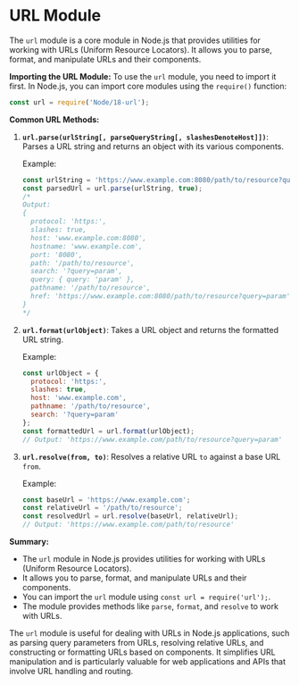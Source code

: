 # URL Module 

The `url` module is a core module in Node.js that provides utilities for working with URLs (Uniform Resource Locators). It allows you to parse, format, and manipulate URLs and their components.

**Importing the URL Module:**
To use the `url` module, you need to import it first. In Node.js, you can import core modules using the `require()` function:

```javascript
const url = require('Node/18-url');
```

**Common URL Methods:**

1. **`url.parse(urlString[, parseQueryString[, slashesDenoteHost]])`**:
   Parses a URL string and returns an object with its various components.

   Example:
   ```javascript
   const urlString = 'https://www.example.com:8080/path/to/resource?query=param';
   const parsedUrl = url.parse(urlString, true);
   /*
   Output:
   {
     protocol: 'https:',
     slashes: true,
     host: 'www.example.com:8080',
     hostname: 'www.example.com',
     port: '8080',
     path: '/path/to/resource',
     search: '?query=param',
     query: { query: 'param' },
     pathname: '/path/to/resource',
     href: 'https://www.example.com:8080/path/to/resource?query=param'
   }
   */
   ```

2. **`url.format(urlObject)`**:
   Takes a URL object and returns the formatted URL string.

   Example:
   ```javascript
   const urlObject = {
     protocol: 'https:',
     slashes: true,
     host: 'www.example.com',
     pathname: '/path/to/resource',
     search: '?query=param'
   };
   const formattedUrl = url.format(urlObject);
   // Output: 'https://www.example.com/path/to/resource?query=param'
   ```

3. **`url.resolve(from, to)`**:
   Resolves a relative URL `to` against a base URL `from`.

   Example:
   ```javascript
   const baseUrl = 'https://www.example.com';
   const relativeUrl = '/path/to/resource';
   const resolvedUrl = url.resolve(baseUrl, relativeUrl);
   // Output: 'https://www.example.com/path/to/resource'
   ```

**Summary:**
- The `url` module in Node.js provides utilities for working with URLs (Uniform Resource Locators).
- It allows you to parse, format, and manipulate URLs and their components.
- You can import the `url` module using `const url = require('url');`.
- The module provides methods like `parse`, `format`, and `resolve` to work with URLs.

The `url` module is useful for dealing with URLs in Node.js applications, such as parsing query parameters from URLs, resolving relative URLs, and constructing or formatting URLs based on components. It simplifies URL manipulation and is particularly valuable for web applications and APIs that involve URL handling and routing.
